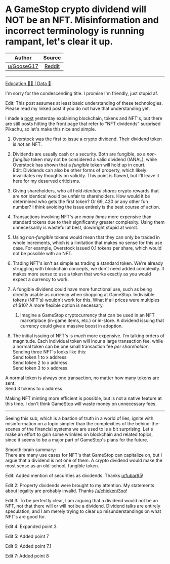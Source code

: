 A GameStop crypto dividend will NOT be an NFT. Misinformation and incorrect terminology is running rampant, let's clear it up.
==============================================================================================================================

| Author       | Source       | 
| :-------------: |:-------------:|
|  [u/GooseG17](https://www.reddit.com/user/GooseG17/) | [Reddit](https://www.reddit.com/r/Superstonk/comments/ocnofw/a_gamestop_crypto_dividend_will_not_be_an_nft/) | 

---

[Education 👨‍🏫 | Data 🔢](https://www.reddit.com/r/Superstonk/search?q=flair_name%3A%22Education%20%F0%9F%91%A8%E2%80%8D%F0%9F%8F%AB%20%7C%20Data%20%F0%9F%94%A2%22&restrict_sr=1)

I'm sorry for the condescending title. I promise I'm friendly, just stupid af.

Edit: This post assumes at least basic understanding of these technologies. Please read my linked post if you do not have that understanding yet.

I made a [post](https://old.reddit.com/r/Superstonk/comments/oc7ji4/clarifying_nfts_what_they_are_good_for_and_what/) yesterday explaining blockchain, tokens and NFT's, but there are still posts hitting the front page that refer to "NFT dividends" surprised Pikachu, so let's make this nice and simple.

1.  Overstock was the first to issue a crypto dividend. Their dividend token is *not* an NFT.

2.  Dividends are usually cash or a security. Both are fungible, so a *non-fungible* token may not be considered a valid dividend (IANAL), while Overstock has shown that a *fungible* token will hold up in court.\
    Edit: Dividends can also be other forms of property, which likely invalidates my thoughts on validity. This point is flawed, but I'll leave it here for my deserved criticisms.

3.  Giving shareholders, who all hold *identical shares* crypto rewards that are *not* identical would be unfair to shareholders. How would it be determined who gets the first token? Or 69, 420 or any other fun number? I think avoiding the issue entirely is the best course of action.

4.  Transactions involving NFT's are *many times* more expensive than standard tokens due to their significantly greater complexity. Using them unnecessarily is wasteful at best, downright stupid at worst.

5.  Using *non-fungible* tokens would mean that they can only be traded in whole increments, which is a limitation that makes no sense for this use case. For example, Overstock issued 0.1 tokens per share, which would not be possible with an NFT.

6.  Trading NFT's isn't as simple as trading a standard token. We're already struggling with blockchain concepts, we don't need added complexity. It makes more sense to use a token that works exactly as you would expect a currency to work.

7.  A fungible dividend could have more functional use, such as being directly usable as currency when shopping at GameStop. Indivisible tokens (NFT's) wouldn't work for this. What if all prices were multiples of $10? A more flexible option is necessary.

    1.  Imagine a GameStop cryptocurrency that can be used in an NFT marketplace (in-game items, etc.) or in-store. A dividend issuing that currency could give a massive boost in adoption.

8.  The initial issuing of NFT's is *much* more expensive. I'm talking orders of magnitude. Each individual token will incur a large transaction fee, while a normal token can be one small transaction fee *per shareholder*. Sending three NFT's looks like this:\
    Send token 1 to x address\
    Send token 2 to x address\
    Send token 3 to x address

A normal token is always one transaction, no matter how many tokens are sent:\
Send 3 tokens to x address

Making NFT minting more efficient is possible, but is not a native feature at this time. I don't think GameStop will waste money on unnecessary fees.

* * * * *

Seeing this sub, which is a bastion of truth in a world of lies, ignite with misinformation on a topic simpler than the complexities of the behind-the-scenes of the financial systems we are used to is a bit surprising. Let's make an effort to gain some wrinkles on blockchain and related topics, since it seems to be a major part of GameStop's plans for the future.

Smooth-brain summary:\
There are many use cases for NFT's that GameStop can capitalize on, but I argue that a dividend is not one of them. A crypto dividend would make the most sense as an old-school, fungible token.

Edit: Added mention of securities as dividends. Thanks [u/fubar95](https://www.reddit.com/u/fubar95/)!

Edit 2: Property dividends were brought to my attention. My statements about legality are probably invalid. Thanks [/u/chickeni3oo](https://www.reddit.com/u/chickeni3oo/)!

Edit 3: To be perfectly clear, I am arguing that a dividend would not be an NFT, not that there will or will not be a dividend. Dividend talks are entirely speculation, and I am merely trying to clear up misunderstandings on what NFT's are good for.

Edit 4: Expanded point 3

Edit 5: Added point 7

Edit 6: Added point 7.1

Edit 7: Added point 8
